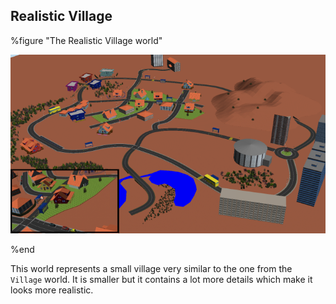 ## Realistic Village

%figure "The Realistic Village world"

![village_realistic.png](images/village_realistic.png)

%end

This world represents a small village very similar to the one from the `Village`
world. It is smaller but it contains a lot more details which make it looks more
realistic.

